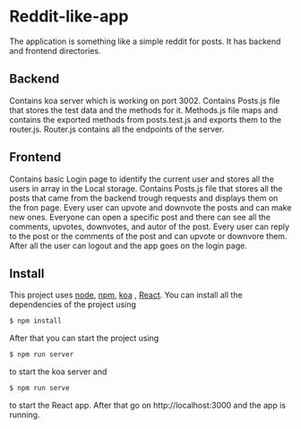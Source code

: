 # Reddit-like-app

The application is something like a simple reddit for posts. It has backend and frontend directories.

## Backend

Contains koa server which is working on port 3002. Contains Posts.js file that stores the test data and the methods for
it. Methods.js file maps and contains the exported methods from posts.test.js and exports them to the router.js. Router.js
contains all the endpoints of the server.

## Frontend

Contains basic Login page to identify the current user and stores all the users in array in the Local storage. Contains
Posts.js file that stores all the posts that came from the backend trough requests and displays them on the fron page.
Every user can upvote and downvote the posts and can make new ones. Everyone can open a specific post and there can see
all the comments, upvotes, downvotes, and autor of the post. Every user can reply to the post or the comments of the
post and can upvote or downvore them. After all the user can logout and the app goes on the login page.

## Install

This project uses [node](http://nodejs.org), [npm](https://npmjs.com), [koa](https://koajs.com/)
, [React](https://reactjs.org/). You can install all the dependencies of the project using

```sh
$ npm install
```

After that you can start the project using

```sh
$ npm run server
```

to start the koa server and

```sh
$ npm run serve
```

to start the React app. After that go on http://localhost:3000 and the app is running. 
